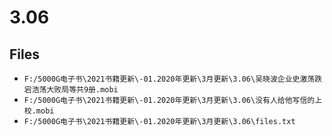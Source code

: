 # 3.06

## Files

- `F:/5000G电子书\2021书籍更新\-01.2020年更新\3月更新\3.06\吴晓波企业史激荡跌宕浩荡大败局等共9册.mobi`
- `F:/5000G电子书\2021书籍更新\-01.2020年更新\3月更新\3.06\没有人给他写信的上校.mobi`
- `F:/5000G电子书\2021书籍更新\-01.2020年更新\3月更新\3.06\files.txt`
